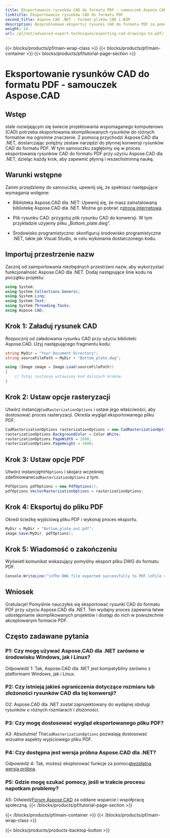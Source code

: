 ```yaml
---
title: Eksportowanie rysunków CAD do formatu PDF - samouczek Aspose.CAD
linktitle: Eksportowanie rysunków CAD do formatu PDF
second_title: Aspose.CAD .NET - Format plików CAD i BIM
description: Bezproblemowo eksportuj rysunki CAD do formatu PDF za pomocą Aspose.CAD dla .NET. Postępuj zgodnie z naszym przewodnikiem krok po kroku, aby uzyskać efektywną konwersję.
weight: 14
url: /pl/net/advanced-export-techniques/exporting-cad-drawings-to-pdf/
---
```


{{< blocks/products/pf/main-wrap-class >}}
{{< blocks/products/pf/main-container >}}
{{< blocks/products/pf/tutorial-page-section >}}

# Eksportowanie rysunków CAD do formatu PDF - samouczek Aspose.CAD

## Wstęp

stale rozwijającym się świecie projektowania wspomaganego komputerowo (CAD) potrzeba eksportowania skomplikowanych rysunków do różnych formatów ma ogromne znaczenie. Z pomocą przychodzi Aspose.CAD dla .NET, dostarczając potężny zestaw narzędzi do płynnej konwersji rysunków CAD do formatu PDF. W tym samouczku zagłębimy się w proces eksportowania rysunków CAD do formatu PDF przy użyciu Aspose.CAD dla .NET, dzieląc każdy krok, aby zapewnić płynną i wszechstronną naukę.

## Warunki wstępne

Zanim przejdziemy do samouczka, upewnij się, że spełniasz następujące wymagania wstępne:

-  Biblioteka Aspose.CAD dla .NET: Upewnij się, że masz zainstalowaną bibliotekę Aspose.CAD dla .NET. Można go pobrać z[strona internetowa](https://releases.aspose.com/cad/net/).

- Plik rysunku CAD: przygotuj plik rysunku CAD do konwersji. W tym przykładzie użyjemy pliku „Bottom_plate.dwg”.

- Środowisko programistyczne: skonfiguruj środowisko programistyczne .NET, takie jak Visual Studio, w celu wykonania dostarczonego kodu.

## Importuj przestrzenie nazw

Zacznij od zaimportowania niezbędnych przestrzeni nazw, aby wykorzystać funkcjonalność Aspose.CAD dla .NET. Dodaj następujące linie kodu na początku projektu:

```csharp
using System;
using System.Collections.Generic;
using System.Linq;
using System.Text;
using System.Threading.Tasks;
using Aspose.CAD;
```

## Krok 1: Załaduj rysunek CAD

Rozpocznij od załadowania rysunku CAD przy użyciu biblioteki Aspose.CAD. Użyj następującego fragmentu kodu:

```csharp
string MyDir = "Your Document Directory";
string sourceFilePath = MyDir + "Bottom_plate.dwg";

using (Image image = Image.Load(sourceFilePath))
{
    // Tutaj zostanie wstawiony kod dalszych kroków.
}
```

## Krok 2: Ustaw opcje rasteryzacji

 Utwórz instancję`CadRasterizationOptions` i ustaw jego właściwości, aby dostosować proces rasteryzacji. Określa wygląd eksportowanego pliku PDF.

```csharp
CadRasterizationOptions rasterizationOptions = new CadRasterizationOptions();
rasterizationOptions.BackgroundColor = Color.White;
rasterizationOptions.PageWidth = 1600;
rasterizationOptions.PageHeight = 1600;
```

## Krok 3: Ustaw opcje PDF

 Utwórz instancję`PdfOptions` i skojarz wcześniej zdefiniowane`CadRasterizationOptions` z tym.

```csharp
PdfOptions pdfOptions = new PdfOptions();
pdfOptions.VectorRasterizationOptions = rasterizationOptions;
```

## Krok 4: Eksportuj do pliku PDF

Określ ścieżkę wyjściową pliku PDF i wykonaj proces eksportu.

```csharp
MyDir = MyDir + "Bottom_plate_out.pdf";
image.Save(MyDir, pdfOptions);
```

## Krok 5: Wiadomość o zakończeniu

Wyświetl komunikat wskazujący pomyślny eksport pliku DWG do formatu PDF.

```csharp
Console.WriteLine("\nThe DWG file exported successfully to PDF.\nFile saved at " + MyDir);
```

## Wniosek

Gratulacje! Pomyślnie nauczyłeś się eksportować rysunki CAD do formatu PDF przy użyciu Aspose.CAD dla .NET. Ten wydajny proces zapewnia łatwe udostępnianie skomplikowanych projektów i dostęp do nich w powszechnie akceptowanym formacie PDF.

## Często zadawane pytania

### P1: Czy mogę używać Aspose.CAD dla .NET zarówno w środowisku Windows, jak i Linux?

Odpowiedź 1: Tak, Aspose.CAD dla .NET jest kompatybilny zarówno z platformami Windows, jak i Linux.

### P2: Czy istnieją jakieś ograniczenia dotyczące rozmiaru lub złożoności rysunków CAD dla tej konwersji?

O2: Aspose.CAD dla .NET został zaprojektowany do wydajnej obsługi rysunków o różnych rozmiarach i złożoności.

### P3: Czy mogę dostosować wygląd eksportowanego pliku PDF?

 A3: Absolutnie! The`CadRasterizationOptions` pozwalają dostosować wizualne aspekty wyjściowego pliku PDF.

### P4: Czy dostępna jest wersja próbna Aspose.CAD dla .NET?

 Odpowiedź 4: Tak, możesz eksplorować funkcje za pomocą[bezpłatna wersja próbna](https://releases.aspose.com/).

### P5: Gdzie mogę szukać pomocy, jeśli w trakcie procesu napotkam problemy?

A5: Odwiedź[Forum Aspose.CAD](https://forum.aspose.com/c/cad/19) za oddane wsparcie i współpracę społeczną.
{{< /blocks/products/pf/tutorial-page-section >}}

{{< /blocks/products/pf/main-container >}}
{{< /blocks/products/pf/main-wrap-class >}}

{{< blocks/products/products-backtop-button >}}
